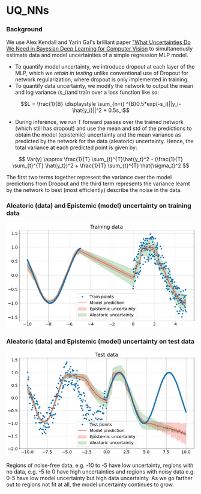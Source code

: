 # UQ_NNs

### Background
We use Alex Kendall and Yarin Gal's brilliant paper ["What Uncertainties Do We Need in Bayesian Deep Learning for Computer Vision](https://proceedings.neurips.cc/paper/2017/hash/2650d6089a6d640c5e85b2b88265dc2b-Abstract.html) to simultaneously estimate data and model uncertainties of a simple regression MLP model.

* To quantify model uncertainty, we introduce dropout at each layer of the MLP, which we _retain in testing_ unlike conventional use of Dropout for network regularization, where dropout is only implemented in training. 
* To quantify data uncertainty, we modify the network to output the mean and log variance (s_i)and train over a loss function like so:

$$L = \frac{1}{B} \displaystyle \sum_{n=i} ^{B}0.5*exp(-s_i)||y_i-\hat{y_i}||^2 + 0.5s_i$$

* During inference, we run T forward passes over the trained network (which still has dropout) and use the mean and std of the predictions to obtain the model (epistemic) uncertainty and the mean variance as predicted by the network for the data (aleatoric) uncertainty. Hence, the total variance at each predicted point is given by:

$$ Var(y) \approx \frac{1}{T} \sum_{t}^{T}\hat{y_t}^2 - (\frac{1}{T} \sum_{t}^{T} \hat{y_t})^2 + \frac{1}{T} \sum_{t}^{T} \hat{\sigma_t}^2 $$

The first two terms together represent the variance over the model predictions from Dropout and the third term represents the variance learnt by the network to best (most efficiently) describe the noise in the data. 

### Aleatoric (data) and Epistemic (model) uncertainty on training data
![Uncertainty1](images/both_training.png)

### Aleatoric (data) and Epistemic (model) uncertainty on test data
![Uncertainty2](images/both_test.png)

Regions of noise-free data, e.g. -10 to -5 have low uncertainty, regions with no data, e.g. -5 to 0 have high uncertainties and regions with noisy data e.g. 0-5 have low model uncertainty but high data uncertainty. As we go farther out to regions not fit at all, the model uncertainty continues to grow. 
